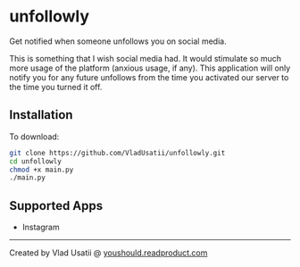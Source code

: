 # unfollowly

Get notified when someone unfollows you on social media.

This is something that I wish social media had. It would stimulate so much more usage of the platform (anxious usage, if any). This application will only notify you for any future unfollows from the time you activated our server to the time you turned it off.

## Installation

To download:

```bash
git clone https://github.com/VladUsatii/unfollowly.git
cd unfollowly
chmod +x main.py
./main.py
```

## Supported Apps

* Instagram

---
Created by Vlad Usatii @ [youshould.readproduct.com](http://youshould.readproduct.com)
